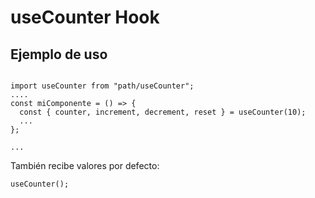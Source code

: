 # useCounter Hook

## Ejemplo de uso
```

```

```
import useCounter from "path/useCounter";
....
const miComponente = () => {
  const { counter, increment, decrement, reset } = useCounter(10);
  ...
};

...
```

También recibe valores por defecto:
```
useCounter();
```